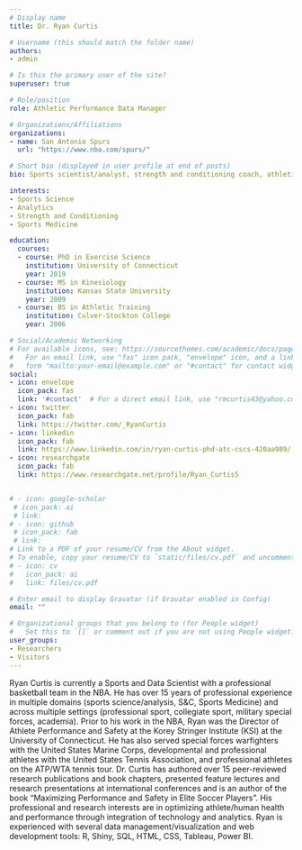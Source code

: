 ```yaml
---
# Display name
title: Dr. Ryan Curtis

# Username (this should match the folder name)
authors:
- admin

# Is this the primary user of the site?
superuser: true

# Role/position
role: Athletic Performance Data Manager

# Organizations/Affiliations
organizations:
- name: San Antonio Spurs
  url: "https://www.nba.com/spurs/"

# Short bio (displayed in user profile at end of posts)
bio: Sports scientist/analyst, strength and conditioning coach, athletic trainer, researcher, author. Interested in all things related to optimizing performance and mitigating injury risk in sport.  

interests:
- Sports Science
- Analytics
- Strength and Conditioning
- Sports Medicine

education:
  courses:
  - course: PhD in Exercise Science
    institution: University of Connecticut
    year: 2019
  - course: MS in Kinesiology
    institution: Kansas State University
    year: 2009
  - course: BS in Athletic Training
    institution: Culver-Stockton College
    year: 2006

# Social/Academic Networking
# For available icons, see: https://sourcethemes.com/academic/docs/page-builder/#icons
#   For an email link, use "fas" icon pack, "envelope" icon, and a link in the
#   form "mailto:your-email@example.com" or "#contact" for contact widget.
social:
- icon: envelope
  icon_pack: fas
  link: '#contact'  # For a direct email link, use "rmcurtis43@yahoo.com".
- icon: twitter
  icon_pack: fab
  link: https://twitter.com/_RyanCurtis
- icon: linkedin
  icon_pack: fab
  link: https://www.linkedin.com/in/ryan-curtis-phd-atc-cscs-420aa989/
- icon: researchgate
  icon_pack: fab
  link: https://www.researchgate.net/profile/Ryan_Curtis5


# - icon: google-scholar
 # icon_pack: ai
 # link: 
# - icon: github
 # icon_pack: fab
 # link: 
# Link to a PDF of your resume/CV from the About widget.
# To enable, copy your resume/CV to `static/files/cv.pdf` and uncomment the lines below.
# - icon: cv
#   icon_pack: ai
#   link: files/cv.pdf

# Enter email to display Gravatar (if Gravatar enabled in Config)
email: ""

# Organizational groups that you belong to (for People widget)
#   Set this to `[]` or comment out if you are not using People widget.
user_groups:
- Researchers
- Visitors
---
```


Ryan Curtis is currently a Sports and Data Scientist with a professional basketball team in the NBA. He has over 15 years of professional experience in multiple domains (sports science/analysis, S&C, Sports Medicine) and across multiple settings (professional sport, collegiate sport, military special forces, academia). Prior to his work in the NBA, Ryan was the Director of Athlete Performance and Safety at the Korey Stringer Institute (KSI) at the University of Connecticut. He has also served special forces warfighters with the United States Marine Corps, developmental and professional athletes with the United States Tennis Association, and professional athletes on the ATP/WTA tennis tour. Dr. Curtis has authored over 15 peer-reviewed research publications and book chapters, presented feature lectures and research presentations at international conferences and is an author of the book “Maximizing Performance and Safety in Elite Soccer Players”. His professional and research interests are in optimizing athlete/human health and performance through integration of technology and analytics. Ryan is experienced with several data management/visualization and web development tools: R, Shiny, SQL, HTML, CSS, Tableau, Power BI.
